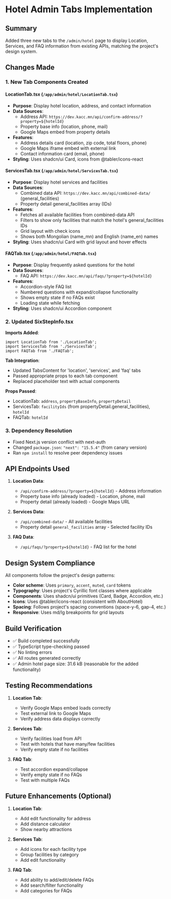 # Hotel Admin Tabs Implementation

## Summary
Added three new tabs to the `/admin/hotel` page to display Location, Services, and FAQ information from existing APIs, matching the project's design system.

## Changes Made

### 1. New Tab Components Created

#### LocationTab.tsx (`/app/admin/hotel/LocationTab.tsx`)
- **Purpose**: Display hotel location, address, and contact information
- **Data Sources**: 
  - Address API: `https://dev.kacc.mn/api/confirm-address/?property=${hotelId}`
  - Property base info (location, phone, mail)
  - Google Maps embed from property details
- **Features**:
  - Address details card (location, zip code, total floors, phone)
  - Google Maps iframe embed with external link
  - Contact information card (email, phone)
- **Styling**: Uses shadcn/ui Card, icons from @tabler/icons-react

#### ServicesTab.tsx (`/app/admin/hotel/ServicesTab.tsx`)
- **Purpose**: Display hotel services and facilities
- **Data Sources**:
  - Combined data API: `https://dev.kacc.mn/api/combined-data/` (general_facilities)
  - Property detail general_facilities array (IDs)
- **Features**:
  - Fetches all available facilities from combined-data API
  - Filters to show only facilities that match the hotel's general_facilities IDs
  - Grid layout with check icons
  - Shows both Mongolian (name_mn) and English (name_en) names
- **Styling**: Uses shadcn/ui Card with grid layout and hover effects

#### FAQTab.tsx (`/app/admin/hotel/FAQTab.tsx`)
- **Purpose**: Display frequently asked questions for the hotel
- **Data Sources**:
  - FAQ API: `https://dev.kacc.mn/api/faqs/?property=${hotelId}`
- **Features**:
  - Accordion-style FAQ list
  - Numbered questions with expand/collapse functionality
  - Shows empty state if no FAQs exist
  - Loading state while fetching
- **Styling**: Uses shadcn/ui Accordion component

### 2. Updated SixStepInfo.tsx

**Imports Added**:
```tsx
import LocationTab from './LocationTab';
import ServicesTab from './ServicesTab';
import FAQTab from './FAQTab';
```

**Tab Integration**:
- Updated TabsContent for 'location', 'services', and 'faq' tabs
- Passed appropriate props to each tab component
- Replaced placeholder text with actual components

**Props Passed**:
- LocationTab: `address`, `propertyBaseInfo`, `propertyDetail`
- ServicesTab: `facilityIds` (from propertyDetail.general_facilities), `hotelId`
- FAQTab: `hotelId`

### 3. Dependency Resolution
- Fixed Next.js version conflict with next-auth
- Changed `package.json`: `"next": "15.5.4"` (from canary version)
- Ran `npm install` to resolve peer dependency issues

## API Endpoints Used

1. **Location Data**:
   - `/api/confirm-address/?property=${hotelId}` - Address information
   - Property base info (already loaded) - Location, phone, mail
   - Property detail (already loaded) - Google Maps URL

2. **Services Data**:
   - `/api/combined-data/` - All available facilities
   - Property detail `general_facilities` array - Selected facility IDs

3. **FAQ Data**:
   - `/api/faqs/?property=${hotelId}` - FAQ list for the hotel

## Design System Compliance

All components follow the project's design patterns:
- **Color scheme**: Uses `primary`, `accent`, `muted`, `card` tokens
- **Typography**: Uses project's Cyrillic font classes where applicable
- **Components**: Uses shadcn/ui primitives (Card, Badge, Accordion, etc.)
- **Icons**: Uses @tabler/icons-react (consistent with AboutHotel)
- **Spacing**: Follows project's spacing conventions (space-y-6, gap-4, etc.)
- **Responsive**: Uses md/lg breakpoints for grid layouts

## Build Verification
- ✅ Build completed successfully
- ✅ TypeScript type-checking passed
- ✅ No linting errors
- ✅ All routes generated correctly
- ✅ Admin hotel page size: 31.6 kB (reasonable for the added functionality)

## Testing Recommendations

1. **Location Tab**:
   - Verify Google Maps embed loads correctly
   - Test external link to Google Maps
   - Verify address data displays correctly

2. **Services Tab**:
   - Verify facilities load from API
   - Test with hotels that have many/few facilities
   - Verify empty state if no facilities

3. **FAQ Tab**:
   - Test accordion expand/collapse
   - Verify empty state if no FAQs
   - Test with multiple FAQs

## Future Enhancements (Optional)

1. **Location Tab**:
   - Add edit functionality for address
   - Add distance calculator
   - Show nearby attractions

2. **Services Tab**:
   - Add icons for each facility type
   - Group facilities by category
   - Add edit functionality

3. **FAQ Tab**:
   - Add ability to add/edit/delete FAQs
   - Add search/filter functionality
   - Add categories for FAQs
